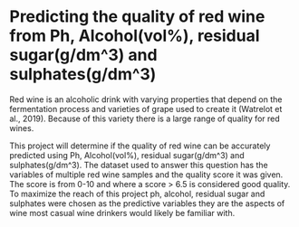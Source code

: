 # Predicting the quality of red wine from Ph, Alcohol(vol%), residual sugar(g/dm^3) and sulphates(g/dm^3)

Red wine is an alcoholic drink with varying properties that depend on the fermentation process and varieties of grape used to create it (Watrelot et al., 2019). Because of this variety there is a large range of quality for red wines.

This project will determine if the quality of red wine can be accurately predicted using Ph, Alcohol(vol%), residual sugar(g/dm^3) and sulphates(g/dm^3). The dataset used to answer this question has the variables of multiple red wine samples and the quality score it was given. The score is from 0-10 and where a score > 6.5 is considered good quality. To maximize the reach of this project ph, alcohol, residual sugar and sulphates were chosen as the predictive variables they are the aspects of wine most casual wine drinkers would likely be familiar with.
